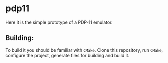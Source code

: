 # pdp11
Here it is the simple prototype of a PDP-11 emulator.

## Building:

To build it you should be familiar with ```CMake```. Clone this repository, run ```CMake```, configure the project, generate files for building and build it.

